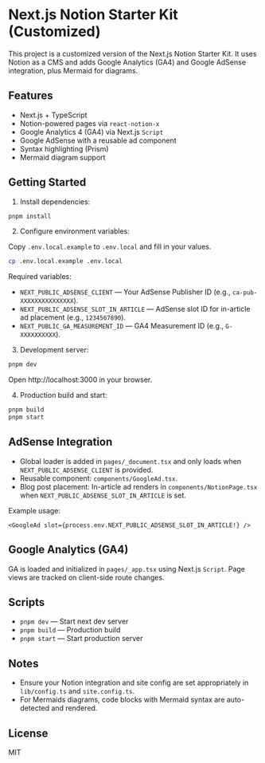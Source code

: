 # Next.js Notion Starter Kit (Customized)

This project is a customized version of the Next.js Notion Starter Kit. It uses Notion as a CMS and adds Google Analytics (GA4) and Google AdSense integration, plus Mermaid for diagrams.

## Features

- Next.js + TypeScript
- Notion-powered pages via `react-notion-x`
- Google Analytics 4 (GA4) via Next.js `Script`
- Google AdSense with a reusable ad component
- Syntax highlighting (Prism)
- Mermaid diagram support

## Getting Started

1. Install dependencies:

```bash
pnpm install
```

2. Configure environment variables:

Copy `.env.local.example` to `.env.local` and fill in your values.

```bash
cp .env.local.example .env.local
```

Required variables:

- `NEXT_PUBLIC_ADSENSE_CLIENT` — Your AdSense Publisher ID (e.g., `ca-pub-XXXXXXXXXXXXXXX`).
- `NEXT_PUBLIC_ADSENSE_SLOT_IN_ARTICLE` — AdSense slot ID for in-article ad placement (e.g., `1234567890`).
- `NEXT_PUBLIC_GA_MEASUREMENT_ID` — GA4 Measurement ID (e.g., `G-XXXXXXXXXX`).

3. Development server:

```bash
pnpm dev
```

Open http://localhost:3000 in your browser.

4. Production build and start:

```bash
pnpm build
pnpm start
```

## AdSense Integration

- Global loader is added in `pages/_document.tsx` and only loads when `NEXT_PUBLIC_ADSENSE_CLIENT` is provided.
- Reusable component: `components/GoogleAd.tsx`.
- Blog post placement: In-article ad renders in `components/NotionPage.tsx` when `NEXT_PUBLIC_ADSENSE_SLOT_IN_ARTICLE` is set.

Example usage:

```tsx
<GoogleAd slot={process.env.NEXT_PUBLIC_ADSENSE_SLOT_IN_ARTICLE!} />
```

## Google Analytics (GA4)

GA is loaded and initialized in `pages/_app.tsx` using Next.js `Script`. Page views are tracked on client-side route changes.

## Scripts

- `pnpm dev` — Start next dev server
- `pnpm build` — Production build
- `pnpm start` — Start production server

## Notes

- Ensure your Notion integration and site config are set appropriately in `lib/config.ts` and `site.config.ts`.
- For Mermaids diagrams, code blocks with Mermaid syntax are auto-detected and rendered.

## License

MIT

